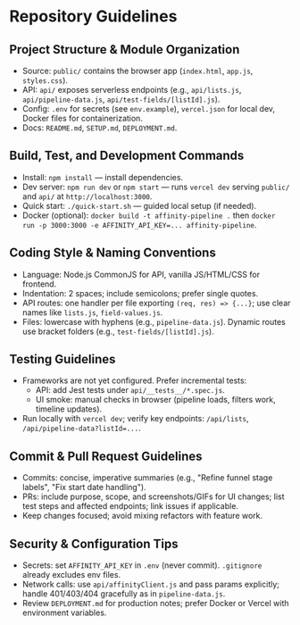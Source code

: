 # Repository Guidelines

## Project Structure & Module Organization
- Source: `public/` contains the browser app (`index.html`, `app.js`, `styles.css`).
- API: `api/` exposes serverless endpoints (e.g., `api/lists.js`, `api/pipeline-data.js`, `api/test-fields/[listId].js`).
- Config: `.env` for secrets (see `env.example`), `vercel.json` for local dev, Docker files for containerization.
- Docs: `README.md`, `SETUP.md`, `DEPLOYMENT.md`.

## Build, Test, and Development Commands
- Install: `npm install` — install dependencies.
- Dev server: `npm run dev` or `npm start` — runs `vercel dev` serving `public/` and `api/` at `http://localhost:3000`.
- Quick start: `./quick-start.sh` — guided local setup (if needed).
- Docker (optional): `docker build -t affinity-pipeline .` then `docker run -p 3000:3000 -e AFFINITY_API_KEY=... affinity-pipeline`.

## Coding Style & Naming Conventions
- Language: Node.js CommonJS for API, vanilla JS/HTML/CSS for frontend.
- Indentation: 2 spaces; include semicolons; prefer single quotes.
- API routes: one handler per file exporting `(req, res) => {...}`; use clear names like `lists.js`, `field-values.js`.
- Files: lowercase with hyphens (e.g., `pipeline-data.js`). Dynamic routes use bracket folders (e.g., `test-fields/[listId].js`).

## Testing Guidelines
- Frameworks are not yet configured. Prefer incremental tests:
  - API: add Jest tests under `api/__tests__/*.spec.js`.
  - UI smoke: manual checks in browser (pipeline loads, filters work, timeline updates).
- Run locally with `vercel dev`; verify key endpoints: `/api/lists`, `/api/pipeline-data?listId=...`.

## Commit & Pull Request Guidelines
- Commits: concise, imperative summaries (e.g., "Refine funnel stage labels", "Fix start date handling").
- PRs: include purpose, scope, and screenshots/GIFs for UI changes; list test steps and affected endpoints; link issues if applicable.
- Keep changes focused; avoid mixing refactors with feature work.

## Security & Configuration Tips
- Secrets: set `AFFINITY_API_KEY` in `.env` (never commit). `.gitignore` already excludes env files.
- Network calls: use `api/affinityClient.js` and pass params explicitly; handle 401/403/404 gracefully as in `pipeline-data.js`.
- Review `DEPLOYMENT.md` for production notes; prefer Docker or Vercel with environment variables.

